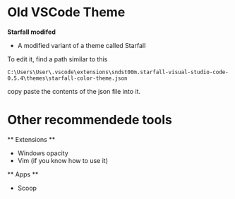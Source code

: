 # Old VSCode Theme
**Starfall modifed**
- A modified variant of a theme called Starfall

To edit it, find a path similar to this
```
C:\Users\User\.vscode\extensions\sndst00m.starfall-visual-studio-code-0.5.4\themes\starfall-color-theme.json
```
copy paste the contents of the json file into it.

# Other recommendede tools
** Extensions **
- Windows opacity
- Vim (if you know how to use it)

** Apps **
- Scoop

